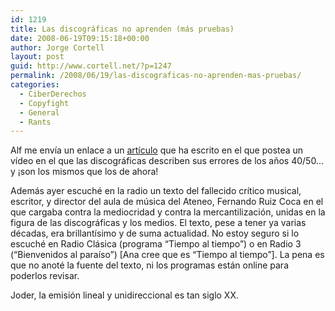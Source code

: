 ```yaml
---
id: 1219
title: Las discográficas no aprenden (más pruebas)
date: 2008-06-19T09:15:18+00:00
author: Jorge Cortell
layout: post
guid: http://www.cortell.net/?p=1247
permalink: /2008/06/19/las-discograficas-no-aprenden-mas-pruebas/
categories:
  - CiberDerechos
  - Copyfight
  - General
  - Rants
---
```

Alf me envía un enlace a un <a title="post de Alf" href="http://www.entremaqueros.com/bitacoras/itunes/las-discogrficas-no-aprenden-la-historia-se-repite-50-aos-despus/" target="_blank">artículo</a> que ha escrito en el que postea un vídeo en el que las discográficas describen sus errores de los años 40/50&#8230; y ¡son los mismos que los de ahora!

Además ayer escuché en la radio un texto del fallecido crítico musical, escritor, y director del aula de música del Ateneo, Fernando Ruiz Coca en el que cargaba contra la mediocridad y contra la mercantilización, unidas en la figura de las discográficas y los medios. El texto, pese a tener ya varias décadas, era brillantísimo y de suma actualidad. No estoy seguro si lo escuché en Radio Clásica (programa &#8220;Tiempo al tiempo&#8221;) o en Radio 3 (&#8220;Bienvenidos al paraíso&#8221;) [Ana cree que es &#8220;Tiempo al tiempo&#8221;]. La pena es que no anoté la fuente del texto, ni los programas están online para poderlos revisar.

Joder, la emisión lineal y unidireccional es tan siglo XX.